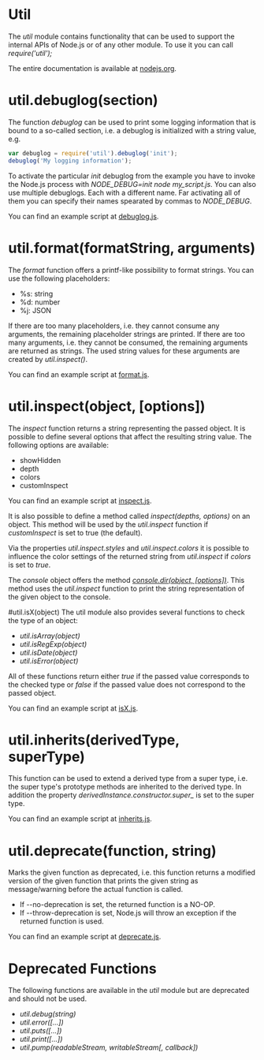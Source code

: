 # Util
The _util_ module contains functionality that can be used to support the internal APIs of Node.js or of any other module. To use it you can call _require('util');_

The entire documentation is available at [nodejs.org](https://nodejs.org/api/util.html).

# util.debuglog(section)
The function _debuglog_ can be used to print some logging information that is bound to a so-called section, i.e. a debuglog is initialized with a string value, e.g.
```javascript
var debuglog = require('util').debuglog('init');
debuglog('My logging information');
```

To activate the particular _init_ debuglog from the example you have to invoke the Node.js process with _NODE_DEBUG=init node my_script.js_.
You can also use multiple debuglogs. Each with a different name. Far activating all of them you can specify their names spearated by commas to _NODE&#95;DEBUG_.

You can find an example script at [debuglog.js](debuglog.js).

# util.format(formatString, arguments)
The _format_ function offers a printf-like possibility to format strings.
You can use the following placeholders:
* %s: string
* %d: number
* %j: JSON

If there are too many placeholders, i.e. they cannot consume any arguments, the remaining placeholder strings are printed.
If there are too many arguments, i.e. they cannot be consumed, the remaining arguments are returned as strings. The used string values for these arguments are created by _util.inspect()_.

You can find an example script at [format.js](format.js).

# util.inspect(object, [options])
The _inspect_ function returns a string representing the passed object. It is possible to define several options that affect the resulting string value.
The following options are available:
* showHidden
* depth
* colors
* customInspect

You can find an example script at [inspect.js](inspect.js).

It is also possible to define a method called _inspect(depths, options)_ on an object. This method will be used by the _util.inspect_ function if _customInspect_ is set to true (the default).

Via the properties _util.inspect.styles_ and _util.inspect.colors_ it is possible to influence the color settings of the returned string from _util.inspect_ if _colors_ is set to _true_.

The _console_ object offers the method [_console.dir(object, [options])_](https://nodejs.org/api/console.html#console_console_dir_obj_options). This method uses the _util.inspect_ function to print the string representation of the given object to the console.

#util.isX(object)
The util module also provides several functions to check the type of an object:
* _util.isArray(object)_
* _util.isRegExp(object)_
* _util.isDate(object)_
* _util.isError(object)_

All of these functions return either _true_ if the passed value corresponds to the checked type or _false_ if the passed value does not correspond to the passed object.

You can find an example script at [isX.js](isX.js).

# util.inherits(derivedType, superType)
This function can be used to extend a derived type from a super type, i.e. the super type's prototype methods are inherited to the derived type. In addition the property _derivedInstance.constructor.super&#95;_ is set to the super type.

You can find an example script at [inherits.js](inherits.js).

# util.deprecate(function, string)
Marks the given function as deprecated, i.e. this function returns a modified version of the given function that prints the given string as message/warning before the actual function is called.
* If --no-deprecation is set, the returned function is a NO-OP.
* If --throw-deprecation is set, Node.js will throw an exception if the returned function is used.

You can find an example script at [deprecate.js](deprecate.js).

# Deprecated Functions
The following functions are available in the _util_ module but are deprecated and should not be used.

* _util.debug(string)_
* _util.error([...])_
* _util.puts([...])_
* _util.print([...])_
* _util.pump(readableStream, writableStream[, callback])_

